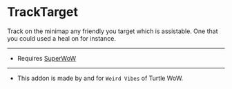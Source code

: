 TrackTarget
===

Track on the minimap any friendly you target which is assistable. One that you could used a heal on for instance.
___
* Requires [SuperWoW](https://github.com/balakethelock/SuperWoW/)   
___
* This addon is made by and for `Weird Vibes` of Turtle WoW.  